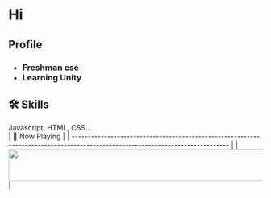 <h1>Hi</h1>
<h2>Profile</h2>
<h3><ul>
  <li>Freshman cse</li>
  <li>Learning Unity</li>
</ul></h3>
<h2>🛠 Skills</h2>
Javascript, HTML, CSS...<br>
| 🎵 Now Playing                                                                                                                    |
| ------------------------------------------------------------------------------------------------------------------------------ |
| <a href="https://status.nmoo.dev/now-playing?open"><img src="https://status.nmoo.dev/now-playing" width="540" height="64"></a> |
